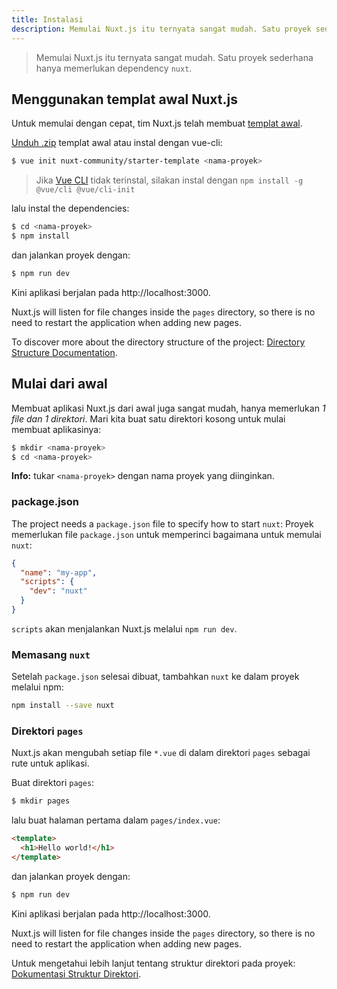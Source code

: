 ```yaml
---
title: Instalasi
description: Memulai Nuxt.js itu ternyata sangat mudah. Satu proyek sederhana hanya memerlukan dependency `nuxt`
---
```


> Memulai Nuxt.js itu ternyata sangat mudah. Satu proyek sederhana hanya memerlukan dependency `nuxt`.

## Menggunakan templat awal Nuxt.js

Untuk memulai dengan cepat, tim Nuxt.js telah membuat [templat awal](https://github.com/nuxt-community/starter-template).

[Unduh .zip](https://github.com/nuxt-community/starter-template/archive/master.zip) templat awal atau instal dengan vue-cli:

```bash
$ vue init nuxt-community/starter-template <nama-proyek>
```

> Jika [Vue CLI](https://github.com/vuejs/vue-cli) tidak terinstal, silakan instal dengan `npm install -g @vue/cli @vue/cli-init`

lalu instal the dependencies:

```bash
$ cd <nama-proyek>
$ npm install
```

dan jalankan proyek dengan:

```bash
$ npm run dev
```

Kini aplikasi berjalan pada http://localhost:3000.

<p class="Alert">Nuxt.js will listen for file changes inside the <code>pages</code> directory, so there is no need to restart the application when adding new pages.</p>

To discover more about the directory structure of the project: [Directory Structure Documentation](/guide/directory-structure).

## Mulai dari awal

Membuat aplikasi Nuxt.js dari awal juga sangat mudah, hanya memerlukan *1 file dan 1 direktori*. Mari kita buat satu direktori kosong untuk mulai membuat aplikasinya:

```bash
$ mkdir <nama-proyek>
$ cd <nama-proyek>
```

<p class="Alert Alert--nuxt-green"><b>Info:</b> tukar <code>&lt;nama-proyek&gt;</nom-du-projet></code> dengan nama proyek yang diinginkan.</p>

### package.json

The project needs a `package.json` file to specify how to start `nuxt`:
Proyek memerlukan file `package.json` untuk memperinci bagaimana untuk memulai `nuxt`:

```json
{
  "name": "my-app",
  "scripts": {
    "dev": "nuxt"
  }
}
```

`scripts` akan menjalankan Nuxt.js melalui `npm run dev`.

### Memasang `nuxt`

Setelah `package.json` selesai dibuat, tambahkan `nuxt` ke dalam proyek melalui npm:

```bash
npm install --save nuxt
```

### Direktori `pages`

Nuxt.js akan mengubah setiap file `*.vue` di dalam direktori `pages` sebagai rute untuk aplikasi.

Buat direktori `pages`:

```bash
$ mkdir pages
```

lalu buat halaman pertama dalam `pages/index.vue`:

```html
<template>
  <h1>Hello world!</h1>
</template>
```

dan jalankan proyek dengan:

```bash
$ npm run dev
```

Kini aplikasi berjalan pada http://localhost:3000.

<p class="Alert">Nuxt.js will listen for file changes inside the <code>pages</code> directory, so there is no need to restart the application when adding new pages.</p>

Untuk mengetahui lebih lanjut tentang struktur direktori pada proyek: [Dokumentasi Struktur Direktori](/guide/directory-structure).
